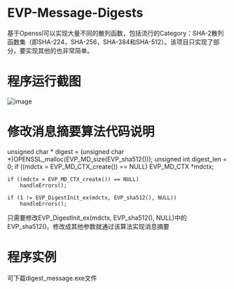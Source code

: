 # EVP-Message-Digests
基于Openssl可以实现大量不同的散列函数，包括流行的Category：SHA-2散列函数集（即SHA-224，SHA-256，SHA-384和SHA-512）。该项目只实现了部分，要实现其他的也非常简单。

# 程序运行截图
![image](https://github.com/Ruipeng-LI/EVP-Message-Digests/blob/master/%E6%90%9C%E7%8B%97%E6%88%AA%E5%9B%BE20190129204128.png)


# 修改消息摘要算法代码说明
unsigned char * digest = (unsigned char *)OPENSSL_malloc(EVP_MD_size(EVP_sha512()));
	unsigned int digest_len = 0;
	if ((mdctx = EVP_MD_CTX_create()) == NULL)
		EVP_MD_CTX *mdctx;

	if ((mdctx = EVP_MD_CTX_create()) == NULL)
		handleErrors();

	if (1 != EVP_DigestInit_ex(mdctx, EVP_sha512(), NULL))
		handleErrors();
    
只需要修改EVP_DigestInit_ex(mdctx, EVP_sha512(), NULL)中的EVP_sha512()。修改成其他参数就通过该算法实现消息摘要

# 程序实例
可下载digest_message.exe文件
